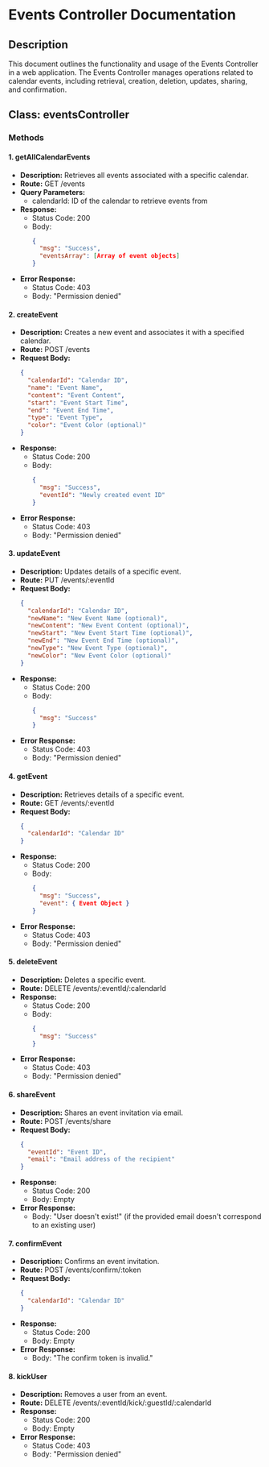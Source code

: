 # Events Controller Documentation

## Description
This document outlines the functionality and usage of the Events Controller in a web application. The Events Controller manages operations related to calendar events, including retrieval, creation, deletion, updates, sharing, and confirmation.

## Class: eventsController

### Methods

#### 1. getAllCalendarEvents
- **Description:** Retrieves all events associated with a specific calendar.
- **Route:** GET /events
- **Query Parameters:** 
  - calendarId: ID of the calendar to retrieve events from
- **Response:**
  - Status Code: 200
  - Body:
    ```json
    {
      "msg": "Success",
      "eventsArray": [Array of event objects]
    }
    ```
- **Error Response:**
  - Status Code: 403
  - Body: "Permission denied"

#### 2. createEvent
- **Description:** Creates a new event and associates it with a specified calendar.
- **Route:** POST /events
- **Request Body:**
  ```json
  {
    "calendarId": "Calendar ID",
    "name": "Event Name",
    "content": "Event Content",
    "start": "Event Start Time",
    "end": "Event End Time",
    "type": "Event Type",
    "color": "Event Color (optional)"
  }
  ```
- **Response:**
    - Status Code: 200
    - Body:
      ```json
      {
        "msg": "Success",
        "eventId": "Newly created event ID"
      }
      ```
- **Error Response:**
    - Status Code: 403
    - Body: "Permission denied"

#### 3. updateEvent
- **Description:** Updates details of a specific event.
- **Route:** PUT /events/:eventId
- **Request Body:**
  ```json
  {
    "calendarId": "Calendar ID",
    "newName": "New Event Name (optional)",
    "newContent": "New Event Content (optional)",
    "newStart": "New Event Start Time (optional)",
    "newEnd": "New Event End Time (optional)",
    "newType": "New Event Type (optional)",
    "newColor": "New Event Color (optional)"
  }
  ```
- **Response:**
    - Status Code: 200
    - Body:
      ```json
      {
        "msg": "Success"
      }
      ```
- **Error Response:**
    - Status Code: 403
    - Body: "Permission denied"

#### 4. getEvent
- **Description:** Retrieves details of a specific event.
- **Route:** GET /events/:eventId
- **Request Body:**
  ```json
  {
    "calendarId": "Calendar ID"
  }
  ```
- **Response:**
    - Status Code: 200
    - Body:
      ```json
      {
        "msg": "Success",
        "event": { Event Object }
      }
      ```
- **Error Response:**
    - Status Code: 403
    - Body: "Permission denied"

#### 5. deleteEvent
- **Description:** Deletes a specific event.
- **Route:** DELETE /events/:eventId/:calendarId
- **Response:**
    - Status Code: 200
    - Body:
      ```json
      {
        "msg": "Success"
      }
      ```
- **Error Response:**
    - Status Code: 403
    - Body: "Permission denied"

#### 6. shareEvent
- **Description:** Shares an event invitation via email.
- **Route:** POST /events/share
- **Request Body:**
  ```json
  {
    "eventId": "Event ID",
    "email": "Email address of the recipient"
  }
  ```
- **Response:**
    - Status Code: 200
    - Body: Empty
- **Error Response:**
    - Body: "User doesn't exist!" (if the provided email doesn't correspond to an existing user)

#### 7. confirmEvent
- **Description:** Confirms an event invitation.
- **Route:** POST /events/confirm/:token
- **Request Body:**
  ```json
  {
    "calendarId": "Calendar ID"
  }
  ```
- **Response:**
    - Status Code: 200
    - Body: Empty
- **Error Response:**
    - Body: "The confirm token is invalid."

#### 8. kickUser
- **Description:** Removes a user from an event.
- **Route:** DELETE /events/:eventId/kick/:guestId/:calendarId
- **Response:**
    - Status Code: 200
    - Body: Empty
- **Error Response:**
    - Status Code: 403
    - Body: "Permission denied"
